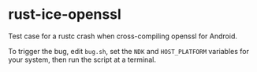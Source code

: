 # rust-ice-openssl
Test case for a rustc crash when cross-compiling openssl for Android.

To trigger the bug, edit `bug.sh`, set the `NDK` and `HOST_PLATFORM` variables for your system, then run the script at a terminal.
